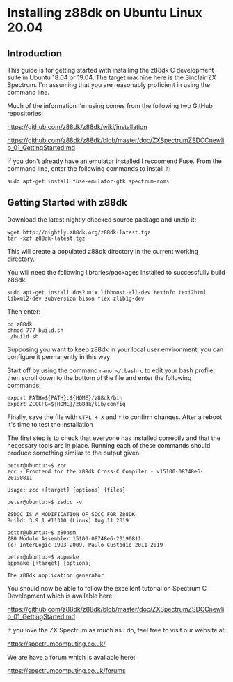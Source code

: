 # Installing z88dk on Ubuntu Linux 20.04

## Introduction

This guide is for getting started with installing the z88dk C development suite in Ubuntu 18.04 or 19.04. The target machine here is the Sinclair ZX Spectrum. I'm assuming that you are reasonably proficient in using the command line.

Much of the information I'm using comes from the following two GitHub repositories:

https://github.com/z88dk/z88dk/wiki/installation

https://github.com/z88dk/z88dk/blob/master/doc/ZXSpectrumZSDCCnewlib_01_GettingStarted.md

If you don't already have an emulator installed I reccomend Fuse. From the command line, enter the following commands to install it:

    sudo apt-get install fuse-emulator-gtk spectrum-roms
    
## Getting Started with z88dk

Download the latest nightly checked source package and unzip it:

    wget http://nightly.z88dk.org/z88dk-latest.tgz
    tar -xzf z88dk-latest.tgz

This will create a populated z88dk directory in the current working directory.

You will need the following libraries/packages installed to successfully build z88dk:

    sudo apt-get install dos2unix libboost-all-dev texinfo texi2html libxml2-dev subversion bison flex zlib1g-dev
    
Then enter:

    cd z88dk
    chmod 777 build.sh
    ./build.sh

Supposing you want to keep z88dk in your local user environment, you can configure it permanently in this way:

Start off by using the command `nano ~/.bashrc` to edit your bash profile, then scroll down to the bottom of the file and enter the following commands:
```
export PATH=${PATH}:${HOME}/z88dk/bin
export ZCCCFG=${HOME}/z88dk/lib/config
```   
Finally, save the file with `CTRL + X` and `Y` to confirm changes.  After a reboot it's time to test the installation

The first step is to check that everyone has installed correctly and that the necessary tools are in place. Running each of these commands should produce something similar to the output given:

``` 
peter@ubuntu:~$ zcc
zcc - Frontend for the z88dk Cross-C Compiler - v15100-08748e6-20190811
    
Usage: zcc +[target] {options} {files}
```    
```   
peter@ubuntu:~$ zsdcc -v

ZSDCC IS A MODIFICATION OF SDCC FOR Z88DK
Build: 3.9.1 #11310 (Linux) Aug 11 2019
```
```
peter@ubuntu:~$ z80asm
Z80 Module Assembler 15100-08748e6-20190811
(c) InterLogic 1993-2009, Paulo Custodio 2011-2019
```
```
peter@ubuntu:~$ appmake 
appmake [+target] [options]

The z88dk application generator
```
You should now be able to follow the excellent tutorial on Spectrum C Development which is available here:

https://github.com/z88dk/z88dk/blob/master/doc/ZXSpectrumZSDCCnewlib_01_GettingStarted.md

If you love the ZX Spectrum as much as I do, feel free to visit our website at:

https://spectrumcomputing.co.uk/

We are have a forum which is available here:

https://spectrumcomputing.co.uk/forums
